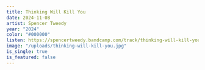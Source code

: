 ```yaml
---
title: Thinking Will Kill You
date: 2024-11-08
artist: Spencer Tweedy
year: "2024"
color: "#000000"
listen: https://spencertweedy.bandcamp.com/track/thinking-will-kill-you
image: "/uploads/thinking-will-kill-you.jpg"
is_single: true
is_featured: false
---
```

